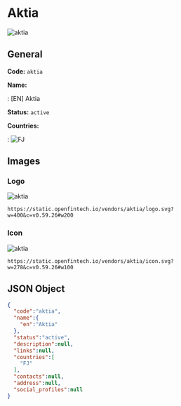 
# Aktia 
![aktia](https://static.openfintech.io/vendors/aktia/logo.svg?w=400&c=v0.59.26#w200)  

## General 
 
**Code:** `aktia` 
 
**Name:** 
 
:	[EN] Aktia 
 
**Status:** `active` 
 
 
**Countries:** 
 
:	![FJ](https://cdnjs.cloudflare.com/ajax/libs/flag-icon-css/3.3.0/flags/4x3/fj.svg#w24)  

## Images 

### Logo 
 
![aktia](https://static.openfintech.io/vendors/aktia/logo.svg?w=400&c=v0.59.26#w200)  

```
https://static.openfintech.io/vendors/aktia/logo.svg?w=400&c=v0.59.26#w200
```  

### Icon 
 
![aktia](https://static.openfintech.io/vendors/aktia/icon.svg?w=278&c=v0.59.26#w100)  

```
https://static.openfintech.io/vendors/aktia/icon.svg?w=278&c=v0.59.26#w100
```  

## JSON Object 

```json
{
  "code":"aktia",
  "name":{
    "en":"Aktia"
  },
  "status":"active",
  "description":null,
  "links":null,
  "countries":[
    "FJ"
  ],
  "contacts":null,
  "address":null,
  "social_profiles":null
}
```  
